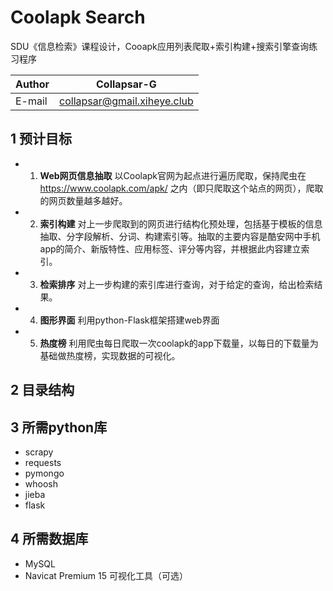# Coolapk Search

SDU《信息检索》课程设计，Cooapk应用列表爬取+索引构建+搜索引擎查询练习程序

| Author | Collapsar-G                 |
| ------ | --------------------------- |
| E-mail | collapsar@gmail.xiheye.club |

## 1 预计目标

* 1. __Web网页信息抽取__
     以Coolapk官网为起点进行遍历爬取，保持爬虫在  https://www.coolapk.com/apk/  之内（即只爬取这个站点的网页），爬取的网页数量越多越好。

* 2. __索引构建__
     对上一步爬取到的网页进行结构化预处理，包括基于模板的信息抽取、分字段解析、分词、构建索引等。抽取的主要内容是酷安网中手机app的简介、新版特性、应用标签、评分等内容，并根据此内容建立索引。

* 3. __检索排序__
     对上一步构建的索引库进行查询，对于给定的查询，给出检索结果。


* 4. __图形界面__
     利用python-Flask框架搭建web界面

* 5. __热度榜__
     利用爬虫每日爬取一次coolapk的app下载量，以每日的下载量为基础做热度榜，实现数据的可视化。

     

## 2 目录结构
    
## 3 所需python库

* scrapy
* requests
* pymongo
* whoosh
* jieba
* flask

## 4 所需数据库

* MySQL
* Navicat Premium 15 可视化工具（可选）
